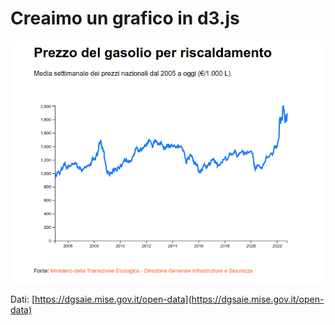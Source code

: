# Creaimo un grafico in d3.js

![Grafico Prezzo del gasolio per riscaldamento](https://raw.githubusercontent.com/CapMar00/d3js-line-chart/main/img/prezzo-gasolio-riscaldamento.png)

Dati: [https://dgsaie.mise.gov.it/open-data](https://dgsaie.mise.gov.it/open-data)
